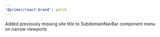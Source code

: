 ```yaml
---
'@primer/react-brand': patch
---
```


Added previously missing site title to SubdomainNavBar component menu on narrow viewports
